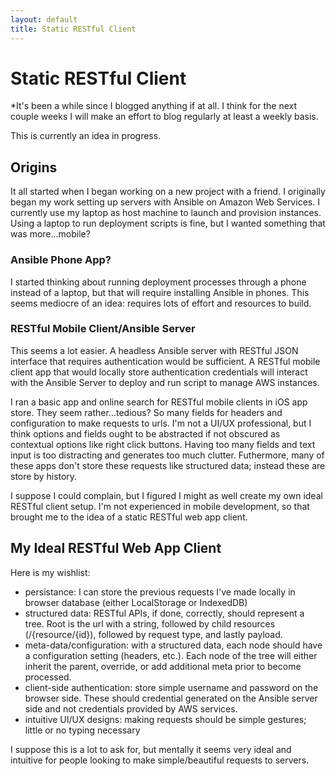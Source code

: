 ```yaml
---
layout: default
title: Static RESTful Client
---
```


# Static RESTful Client

*It's been a while since I blogged anything if at all. I think for the next couple weeks I will make an effort to blog regularly at least a weekly basis.

This is currently an idea in progress.

## Origins

It all started when I began working on a new project with a friend. I originally began my work setting up servers with Ansible on Amazon Web Services. I currently use my laptop as host machine to launch and provision instances. Using a laptop to run deployment scripts is fine, but I wanted something that was more...mobile?

### Ansible Phone App?

I started thinking about running deployment processes through a phone instead of a laptop, but that will require installing Ansible in phones. This seems mediocre of an idea: requires lots of effort and resources to build.

### RESTful Mobile Client/Ansible Server

This seems a lot easier. A headless Ansible server with RESTful JSON interface that requires authentication would be sufficient. A RESTful mobile client app that would locally store authentication credentials will interact with the Ansible Server to deploy and run script to manage AWS instances.

I ran a basic app and online search for RESTful mobile clients in iOS app store. They seem rather...tedious? So many fields for headers and configuration to make requests to urls. I'm not a UI/UX professional, but I think options and fields ought to be abstracted if not obscured as contextual options like right click buttons. Having too many fields and text input is too distracting and generates too much clutter. Futhermore, many of these apps don't store these requests like structured data; instead these are store by history.

I suppose I could complain, but I figured I might as well create my own ideal RESTful client setup. I'm not experienced in mobile development, so that brought me to the idea of a static RESTful web app client.

## My Ideal RESTful Web App Client

Here is my wishlist:

* persistance: I can store the previous requests I've made locally in browser database (either LocalStorage or IndexedDB)
* structured data: RESTful APIs, if done, correctly, should represent a tree. Root is the url with a string, followed by child resources (/{resource/{id}), followed by request type, and lastly payload.
* meta-data/configuration: with a structured data, each node should have a configuration setting (headers, etc.). Each node of the tree will either inherit the parent, override, or add additional meta prior to become processed.
* client-side authentication: store simple username and password on the browser side. These should credential generated on the Ansible server side and not credentials provided by AWS services.
* intuitive UI/UX designs: making requests should be simple gestures; little or no typing necessary

I suppose this is a lot to ask for, but mentally it seems very ideal and intuitive for people looking to make simple/beautiful requests to servers.



